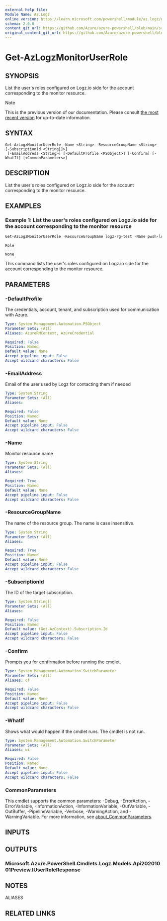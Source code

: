 ```yaml
---
external help file:
Module Name: Az.Logz
online version: https://learn.microsoft.com/powershell/module/az.logz/get-azlogzmonitoruserrole
schema: 2.0.0
content_git_url: https://github.com/Azure/azure-powershell/blob/main/src/Logz/help/Get-AzLogzMonitorUserRole.md
original_content_git_url: https://github.com/Azure/azure-powershell/blob/main/src/Logz/help/Get-AzLogzMonitorUserRole.md
---
```


# Get-AzLogzMonitorUserRole

## SYNOPSIS
List the user's roles configured on Logz.io side for the account corresponding to the monitor resource.

> [!NOTE]
>This is the previous version of our documentation. Please consult [the most recent version](/powershell/module/az.logz/get-azlogzmonitoruserrole) for up-to-date information.

## SYNTAX

```
Get-AzLogzMonitorUserRole -Name <String> -ResourceGroupName <String> [-SubscriptionId <String[]>]
 [-EmailAddress <String>] [-DefaultProfile <PSObject>] [-Confirm] [-WhatIf] [<CommonParameters>]
```

## DESCRIPTION
List the user's roles configured on Logz.io side for the account corresponding to the monitor resource.

## EXAMPLES

### Example 1: List the user's roles configured on Logz.io side for the account corresponding to the monitor resource
```powershell
Get-AzLogzMonitorUserRole -ResourceGroupName logz-rg-test -Name pwsh-logz04
```

```output
Role
----
None
```

This command lists the user's roles configured on Logz.io side for the account corresponding to the monitor resource.

## PARAMETERS

### -DefaultProfile
The credentials, account, tenant, and subscription used for communication with Azure.

```yaml
Type: System.Management.Automation.PSObject
Parameter Sets: (All)
Aliases: AzureRMContext, AzureCredential

Required: False
Position: Named
Default value: None
Accept pipeline input: False
Accept wildcard characters: False
```

### -EmailAddress
Email of the user used by Logz for contacting them if needed

```yaml
Type: System.String
Parameter Sets: (All)
Aliases:

Required: False
Position: Named
Default value: None
Accept pipeline input: False
Accept wildcard characters: False
```

### -Name
Monitor resource name

```yaml
Type: System.String
Parameter Sets: (All)
Aliases:

Required: True
Position: Named
Default value: None
Accept pipeline input: False
Accept wildcard characters: False
```

### -ResourceGroupName
The name of the resource group.
The name is case insensitive.

```yaml
Type: System.String
Parameter Sets: (All)
Aliases:

Required: True
Position: Named
Default value: None
Accept pipeline input: False
Accept wildcard characters: False
```

### -SubscriptionId
The ID of the target subscription.

```yaml
Type: System.String[]
Parameter Sets: (All)
Aliases:

Required: False
Position: Named
Default value: (Get-AzContext).Subscription.Id
Accept pipeline input: False
Accept wildcard characters: False
```

### -Confirm
Prompts you for confirmation before running the cmdlet.

```yaml
Type: System.Management.Automation.SwitchParameter
Parameter Sets: (All)
Aliases: cf

Required: False
Position: Named
Default value: None
Accept pipeline input: False
Accept wildcard characters: False
```

### -WhatIf
Shows what would happen if the cmdlet runs.
The cmdlet is not run.

```yaml
Type: System.Management.Automation.SwitchParameter
Parameter Sets: (All)
Aliases: wi

Required: False
Position: Named
Default value: None
Accept pipeline input: False
Accept wildcard characters: False
```

### CommonParameters
This cmdlet supports the common parameters: -Debug, -ErrorAction, -ErrorVariable, -InformationAction, -InformationVariable, -OutVariable, -OutBuffer, -PipelineVariable, -Verbose, -WarningAction, and -WarningVariable. For more information, see [about_CommonParameters](http://go.microsoft.com/fwlink/?LinkID=113216).

## INPUTS

## OUTPUTS

### Microsoft.Azure.PowerShell.Cmdlets.Logz.Models.Api20201001Preview.IUserRoleResponse

## NOTES

ALIASES

## RELATED LINKS

